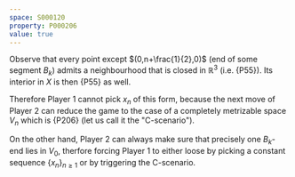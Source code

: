 ```yaml
---
space: S000120
property: P000206
value: true
---
```


Observe that every point except $(0,n+\frac{1}{2},0)$ (end of some segment $B_k$)
admits a neighbourhood that is closed in $\mathbb R^3$ (i.e. {P55}).
Its interior in $X$ is then {P55} as well.

Therefore Player 1 cannot pick $x_n$ of this form,
because the next move of Player 2 can reduce the game
to the case of a completely metrizable space $V_n$ which is {P206}
(let us call it the "C-scenario").

On the other hand, Player 2 can always make sure that precisely one $B_k$-end lies in
$V_0$, therfore forcing Player 1 to either loose by picking a constant sequence
$\{x_n\}_{n\geq 1}$ or by triggering the C-scenario.
